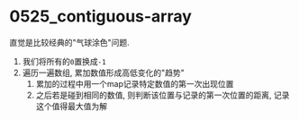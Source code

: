 # 0525_contiguous-array

直觉是比较经典的"气球涂色"问题.

1. 我们将所有的`0`置换成`-1`
2. 遍历一遍数组, 累加数值形成高低变化的"趋势"
   1. 累加的过程中用一个map记录特定数值的第一次出现位置
   2. 之后若是碰到相同的数值, 则判断该位置与记录的第一次位置的距离, 记录这个值得最大值为解
